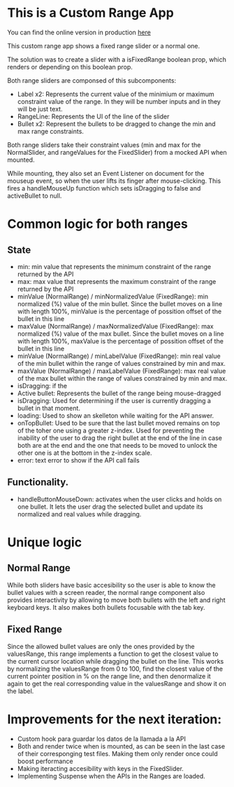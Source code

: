 # This is a Custom Range App

You can find the online version in production [here](https://custom-range.vercel.app/)

This custom range app shows a fixed range slider or a normal one.

The solution was to create a <Range /> slider with a isFixedRange boolean prop, which renders <NormalRange /> or <FixedRange /> depending on this boolean prop.

Both range sliders are componsed of this subcomponents:

- Label x2: Represents the current value of the minimium or maximum constraint value of the range. In <NormalRange /> they will be number inputs and in <FixedRange /> they will be just text.
- RangeLine: Represents the UI of the line of the slider
- Bullet x2: Represent the bullets to be dragged to change the min and max range constraints.

Both range sliders take their constraint values (min and max for the NormalSlider, and rangeValues for the FixedSlider) from a mocked API when mounted.

While mounting, they also set an Event Listener on document for the mouseup event, so when the user lifts its finger after mouse-clicking. This fires a handleMouseUp function which sets isDragging to false and activeBullet to null.

# Common logic for both ranges

## State

- min: min value that represents the minimum constraint of the range returned by the API
- max: max value that represents the maximum constraint of the range returned by the API
- minValue (NormalRange) / minNormalizedValue (FixedRange): min normalized (%) value of the min bullet. Since the bullet moves on a line with length 100%, minValue is the percentage of possition offset of the bullet in this line
- maxValue (NormalRange) / maxNormalizedValue (FixedRange): max normalized (%) value of the max bullet. Since the bullet moves on a line with length 100%, maxValue is the percentage of possition offset of the bullet in this line
- minValue (NormalRange) / minLabelValue (FixedRange): min real value of the min bullet within the range of values constrained by min and max.
- maxValue (NormalRange) / maxLabelValue (FixedRange): max real value of the max bullet within the range of values constrained by min and max.
- isDragging: if the
- Active bullet: Represents the bullet of the range being mouse-dragged
- isDragging: Used for determining if the user is currently dragging a bullet in that moment.
- loading: Used to show an skelleton while waiting for the API answer.
- onTopBullet: Used to be sure that the last bullet moved remains on top of the toher one using a greater z-index. Used for preventing the inability of the user to drag the right bullet at the end of the line in case both are at the end and the one that needs to be moved to unlock the other one is at the bottom in the z-index scale.
- error: text error to show if the API call fails

## Functionality.

- handleButtonMouseDown: activates when the user clicks and holds on one bullet. It lets the user drag the selected bullet and update its normalized and real values while dragging.

# Unique logic

## Normal Range

While both sliders have basic accesibility so the user is able to know the bullet values with a screen reader, the normal range component also provides interactivity by allowing to move both bullets with the left and right keyboard keys. It also makes both bullets focusable with the tab key.

## Fixed Range

Since the allowed bullet values are only the ones provided by the valuesRange, this range implements a function to get the closest value to the current cursor location while dragging the bullet on the line. This works by normalizing the valuesRange from 0 to 100, find the closest value of the current pointer position in % on the range line, and then denormalize it again to get the real corresponding value in the valuesRange and show it on the label.

# Improvements for the next iteration:

- Custom hook para guardar los datos de la llamada a la API
- Both <NormalRange /> and <FixedRange /> render twice when <Range /> is mounted, as can be seen in the last case of their corresponging test files. Making them only render once could boost performance
- Making iteracting accesibility with keys in the FixedSlider.
- Implementing Suspense when the APIs in the Ranges are loaded.
